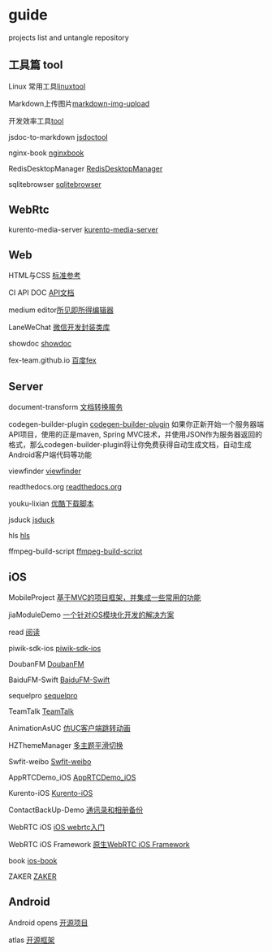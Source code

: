 # guide
projects list and untangle repository

## 工具篇 tool

Linux 常用工具[linuxtool](https://github.com/ondc/LinuxTool)

Markdown上传图片[markdown-img-upload](https://github.com/ondc/markdown-img-upload)

开发效率工具[tool](https://github.com/ondc/tool)

jsdoc-to-markdown [jsdoctool](https://github.com/ondc/jsdoc-to-markdown)

nginx-book [nginxbook](https://github.com/ondc/nginx-book)

RedisDesktopManager [RedisDesktopManager](https://github.com/ondc/RedisDesktopManager)

sqlitebrowser [sqlitebrowser](https://github.com/ondc/sqlitebrowser)

## WebRtc
kurento-media-server [kurento-media-server](https://github.com/ondc/kurento-media-server)

## Web

HTML与CSS [标准参考](https://github.com/ondc/google-html-css-style-guide)

CI API DOC [API文档](https://github.com/ondc/codeigniter_apidoc)

medium editor[所见即所得编辑器](https://github.com/ondc/medium-editor)

LaneWeChat [微信开发封装类库](https://github.com/ondc/LaneWeChat)

showdoc [showdoc](https://github.com/ondc/showdoc)

fex-team.github.io [百度fex](https://github.com/ondc/fex-team.github.io)

## Server

document-transform [文档转换服务](https://github.com/ondc/document-transform)

codegen-builder-plugin [codegen-builder-plugin](https://github.com/ondc/codegen-builder-plugin)
    如果你正新开始一个服务器端API项目，使用的正是maven, Spring MVC技术，并使用JSON作为服务器返回的格式，那么codegen-builder-plugin将让你免费获得自动生成文档，自动生成Android客户端代码等功能

viewfinder [viewfinder](https://github.com/ondc/viewfinder)

readthedocs.org [readthedocs.org](https://github.com/ondc/readthedocs.org)

youku-lixian [优酷下载脚本](https://github.com/ondc/youku-lixian)

jsduck [jsduck](https://github.com/ondc/jsduck)

hls [hls](https://github.com/ondc/hls)

ffmpeg-build-script [ffmpeg-build-script](https://github.com/ondc/ffmpeg-build-script)

## iOS

MobileProject [基于MVC的项目框架，并集成一些常用的功能](https://github.com/ondc/MobileProject)

jiaModuleDemo [一个针对iOS模块化开发的解决方案](https://github.com/ondc/jiaModuleDemo)

read [阅读](https://github.com/ondc/YSX)

piwik-sdk-ios [piwik-sdk-ios](https://github.com/ondc/piwik-sdk-ios)

DoubanFM [DoubanFM](https://github.com/ondc/DoubanFM)

BaiduFM-Swift [BaiduFM-Swift](https://github.com/ondc/BaiduFM-Swift)

sequelpro [sequelpro](https://github.com/ondc/sequelpro)

TeamTalk [TeamTalk](https://github.com/ondc/TeamTalk)

AnimationAsUC [仿UC客户端跳转动画](https://github.com/ondc/AnimationAsUC)

HZThemeManager [多主题平滑切换](https://github.com/ondc/HZThemeManager)

Swfit-weibo [Swfit-weibo](https://github.com/ondc/Swfit-weibo)

AppRTCDemo_iOS [AppRTCDemo_iOS](https://github.com/ondc/AppRTCDemo_iOS)

Kurento-iOS [Kurento-iOS](https://github.com/ondc/Kurento-iOS)

ContactBackUp-Demo [通讯录和相册备份](https://github.com/ondc/ContactBackUp-Demo)

WebRTC iOS [iOS webrtc入门](https://github.com/ondc/WebRTC)

WebRTC iOS Framework [原生WebRTC iOS Framework](https://github.com/ondc/WebRTC-1)

book [ios-book](https://github.com/ondc/book)

ZAKER [ZAKER](https://github.com/ondc/ZAKER)

## Android

Android opens [开源项目](https://github.com/ondc/android-open-project)

atlas [开源框架](https://github.com/ondc/atlas)

